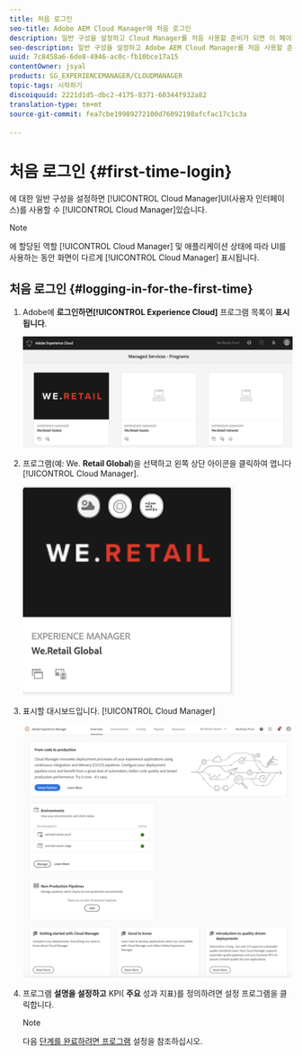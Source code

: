 ```yaml
---
title: 처음 로그인
seo-title: Adobe AEM Cloud Manager에 처음 로그인
description: 일반 구성을 설정하고 Cloud Manager를 처음 사용할 준비가 되면 이 페이지를 따르십시오.
seo-description: 일반 구성을 설정하고 Adobe AEM Cloud Manager를 처음 사용할 준비가 되면 이 페이지를 따르십시오.
uuid: 7c8458a6-6de8-4946-ac0c-fb10bce17a15
contentOwner: jsyal
products: SG_EXPERIENCEMANAGER/CLOUDMANAGER
topic-tags: 시작하기
discoiquuid: 2221d1d5-dbc2-4175-8371-60344f932a82
translation-type: tm+mt
source-git-commit: fea7cbe19989272100d76092198afcfac17c1c3a

---
```



# 처음 로그인 {#first-time-login}

에 대한 일반 구성을 설정하면 [!UICONTROL Cloud Manager]UI(사용자 인터페이스)를 사용할 수 [!UICONTROL Cloud Manager]있습니다.

>[!NOTE]
>
>에 할당된 역할 [!UICONTROL Cloud Manager] 및 애플리케이션 상태에 따라 UI를 사용하는 동안 화면이 다르게 [!UICONTROL Cloud Manager] 표시됩니다.

## 처음 로그인 {#logging-in-for-the-first-time}

1. Adobe에 **로그인하면[!UICONTROL Experience Cloud]** 프로그램 목록이 **표시됩니다**.

   ![](assets/screen_shot_2018-06-04at120643pm.png)

1. 프로그램(예: We. **Retail Global**)을 선택하고 왼쪽 상단 아이콘을 클릭하여 엽니다 [!UICONTROL Cloud Manager].

   ![](assets/screen_shot_2018-06-04at12611pm.png)

1. 표시할 대시보드입니다. [!UICONTROL Cloud Manager]

   ![](assets/FirstLogin1.png)

1. 프로그램 **설명을 설정하고** KPI( **주요** 성과 지표)를 정의하려면 설정 프로그램을 클릭합니다.

   >[!NOTE]
   >
   >다음 [단계를 완료하려면 프로그램](https://helpx.adobe.com/experience-manager/cloud-manager/using/setting-up-program.html) 설정을 참조하십시오.